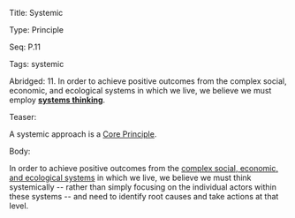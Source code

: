 Title:  Systemic

Type:   Principle

Seq:    P.11

Tags:   systemic

Abridged: 11. In order to achieve positive outcomes from the complex social, economic, and ecological systems in which we live, we believe we must employ **[systems thinking](https://www.practopians.org/tags/systemic.html)**.

Teaser: 
 
A systemic approach is a [Core Principle](../core/principles.html).

Body:   
 
In order to achieve positive outcomes from the [complex social, economic, and ecological systems][systemic] in which we live, we believe we must think systemically -- rather than simply focusing on the individual actors within these systems -- and need to identify root causes and take actions at that level.


[systemic]: ../tags/systemic.html

